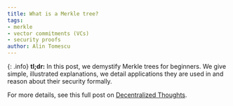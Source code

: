 ```yaml
---
title: What is a Merkle tree?
tags:
- merkle
- vector commitments (VCs)
- security proofs
author: Alin Tomescu
---
```


{: .info}
**tl;dr:** In this post, we demystify Merkle trees for beginners.
We give simple, illustrated explanations, we detail  applications they are used in and reason about their security formally.

<!-- more -->

For more details, see this full post on [Decentralized Thoughts](https://decentralizedthoughts.github.io/2020-12-22-what-is-a-merkle-tree/).
